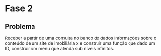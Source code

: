 # Fase 2

## Problema

Receber a partir de uma consulta no banco de dados informações sobre o conteúdo de um site de imobiliária x e construir uma função que dado um ID, construir um menu que atenda sub níveis infinitos.
